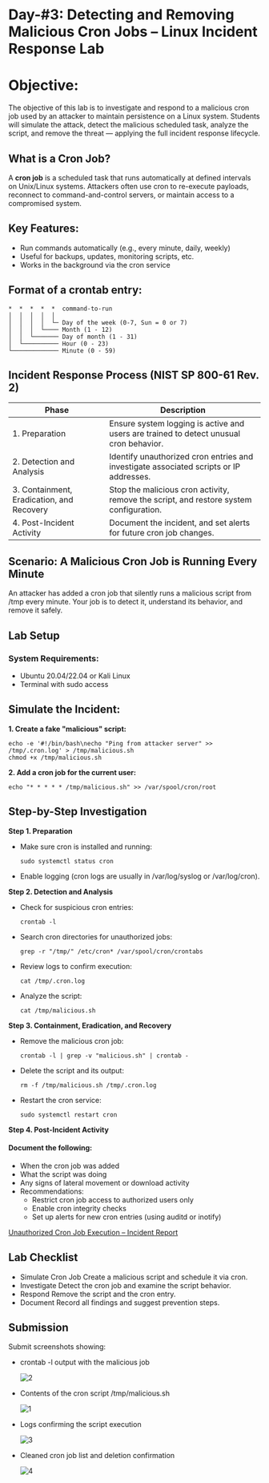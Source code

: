 # Day-#3: Detecting and Removing Malicious Cron Jobs – Linux Incident Response Lab
# Objective:
The objective of this lab is to investigate and respond to a malicious cron job used by an attacker to maintain persistence on a Linux system. Students will simulate the attack, detect the malicious scheduled task, analyze the script, and remove the threat — applying the full incident response lifecycle.

## What is a Cron Job?
A **cron job** is a scheduled task that runs automatically at defined intervals on Unix/Linux systems. Attackers often use cron to re-execute payloads, reconnect to command-and-control servers, or maintain access to a compromised system.

## Key Features:
- Run commands automatically (e.g., every minute, daily, weekly)
- Useful for backups, updates, monitoring scripts, etc.
- Works in the background via the cron service

## Format of a crontab entry:
 
    *  *  *  *  *  command-to-run
    │  │  │  │  │
    │  │  │  │  └─ Day of the week (0-7, Sun = 0 or 7)
    │  │  │  └──── Month (1 - 12)
    │  │  └─────── Day of month (1 - 31)
    │  └────────── Hour (0 - 23)
    └───────────── Minute (0 - 59)

## Incident Response Process (NIST SP 800-61 Rev. 2)
|Phase|Description|
|------|--------|
|1. Preparation	|Ensure system logging is active and users are trained to detect unusual cron behavior.|
|2. Detection and Analysis	|Identify unauthorized cron entries and investigate associated scripts or IP addresses.|
|3. Containment, Eradication, and Recovery	|Stop the malicious cron activity, remove the script, and restore system configuration.|
|4. Post-Incident Activity	|Document the incident, and set alerts for future cron job changes.|

## Scenario: A Malicious Cron Job is Running Every Minute
An attacker has added a cron job that silently runs a malicious script from /tmp every minute. Your job is to detect it, understand its behavior, and remove it safely.

## Lab Setup
### System Requirements:
- Ubuntu 20.04/22.04 or Kali Linux
- Terminal with sudo access
## Simulate the Incident:
**1. Create a fake "malicious" script:**
      
    echo -e '#!/bin/bash\necho "Ping from attacker server" >> /tmp/.cron.log' > /tmp/malicious.sh
    chmod +x /tmp/malicious.sh

**2. Add a cron job for the current user:**
       
    echo "* * * * * /tmp/malicious.sh" >> /var/spool/cron/root

## Step-by-Step Investigation
**Step 1. Preparation**
- Make sure cron is installed and running:

      sudo systemctl status cron

- Enable logging (cron logs are usually in /var/log/syslog or /var/log/cron).

**Step 2. Detection and Analysis**
- Check for suspicious cron entries:

      crontab -l

- Search cron directories for unauthorized jobs:

      grep -r "/tmp/" /etc/cron* /var/spool/cron/crontabs

- Review logs to confirm execution:

      cat /tmp/.cron.log

- Analyze the script:

      cat /tmp/malicious.sh

**Step 3. Containment, Eradication, and Recovery**
- Remove the malicious cron job:

      crontab -l | grep -v "malicious.sh" | crontab -

- Delete the script and its output:

      rm -f /tmp/malicious.sh /tmp/.cron.log

- Restart the cron service:

      sudo systemctl restart cron
 
**Step 4. Post-Incident Activity**
#### Document the following:

- When the cron job was added
- What the script was doing
- Any signs of lateral movement or download activity
- Recommendations:
    - Restrict cron job access to authorized users only
    - Enable cron integrity checks
    - Set up alerts for new cron entries (using auditd or inotify)

[Unauthorized Cron Job Execution – Incident Report]()
## Lab Checklist
- Simulate Cron Job Create a malicious script and schedule it via cron.
- Investigate Detect the cron job and examine the script behavior.
- Respond Remove the script and the cron entry.
- Document Record all findings and suggest prevention steps.

## Submission
Submit screenshots showing:

- crontab -l output with the malicious job

  ![2  ](https://github.com/user-attachments/assets/45f5ec38-0f5a-4e2b-8cde-1772e89c88c0)

- Contents of the cron script /tmp/malicious.sh

  ![1](https://github.com/user-attachments/assets/12d5786d-08a4-465c-b188-cc29bfe298dc)

- Logs confirming the script execution

  ![3](https://github.com/user-attachments/assets/a891985c-ce6f-4296-a157-d7a58994659e)

- Cleaned cron job list and deletion confirmation

  ![4](https://github.com/user-attachments/assets/555577c6-e96c-4a9e-8179-254697fbaf21)
